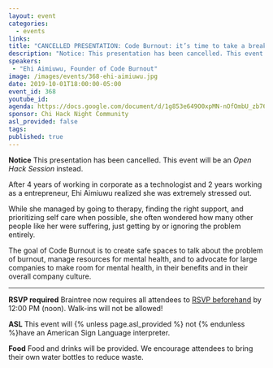 ```yaml
---
layout: event
categories:
  - events
links:
title: "CANCELLED PRESENTATION: Code Burnout: it’s time to take a break"
description: "Notice: This presentation has been cancelled. This event will be an Open Hack Session instead. Please join us to build, share, and learn about civic tech! Don't forget to RSVP by noon on Tuesday!"
speakers:
 - "Ehi Aimiuwu, Founder of Code Burnout"
image: /images/events/368-ehi-aimiuwu.jpg
date: 2019-10-01T18:00:00-05:00
event_id: 368
youtube_id:
agenda: https://docs.google.com/document/d/1g853e649O0xpMN-nOfOmbU_zb76JD83jlXVVbPk5COQ/edit?usp=sharing
sponsor: Chi Hack Night Community
asl_provided: false
tags:
published: true
---
```


**Notice** This presentation has been cancelled. This event will be an *Open Hack Session* instead.

After 4 years of working in corporate as a technologist and 2 years working as a entrepreneur, Ehi Aimiuwu realized she was extremely stressed out.

While she managed by going to therapy, finding the right support, and prioritizing self care when possible, she often wondered how many other people like her were suffering, just getting by or ignoring the problem entirely.

The goal of Code Burnout is to create safe spaces to talk about the problem of burnout, manage resources for mental health, and to advocate for large companies to make room for mental health, in their benefits and in their overall company culture.

---

**RSVP required** Braintree now requires all attendees to [RSVP beforehand]({{site.rsvp_url}}) by 12:00 PM (noon). Walk-ins will not be allowed!

**ASL** This event will {% unless page.asl_provided %} not {% endunless %}have an American Sign Language interpreter.

**Food** Food and drinks will be provided. We encourage attendees to bring their own water bottles to reduce waste.

